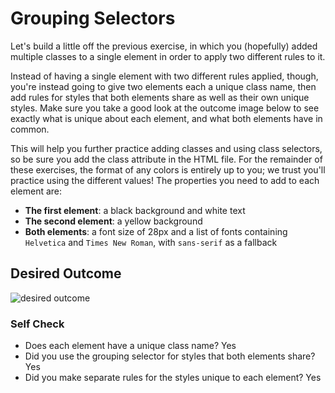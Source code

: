 # Grouping Selectors

Let's build a little off the previous exercise, in which you (hopefully) added multiple classes to a single element in order to apply two different rules to it.

Instead of having a single element with two different rules applied, though, you're instead going to give two elements each a unique class name, then add rules for styles that both elements share as well as their own unique styles. Make sure you take a good look at the outcome image below to see exactly what is unique about each element, and what both elements have in common.

This will help you further practice adding classes and using class selectors, so be sure you add the class attribute in the HTML file. For the remainder of these exercises, the format of any colors is entirely up to you; we trust you'll practice using the different values! The properties you need to add to each element are:

* **The first element**: a black background and white text
* **The second element**: a yellow background
* **Both elements**: a font size of 28px and a list of fonts containing `Helvetica` and `Times New Roman`, with `sans-serif` as a fallback 

## Desired Outcome
![desired outcome](./desired-outcome.png)


### Self Check
- Does each element have a unique class name? Yes
- Did you use the grouping selector for styles that both elements share? Yes
- Did you make separate rules for the styles unique to each element? Yes
